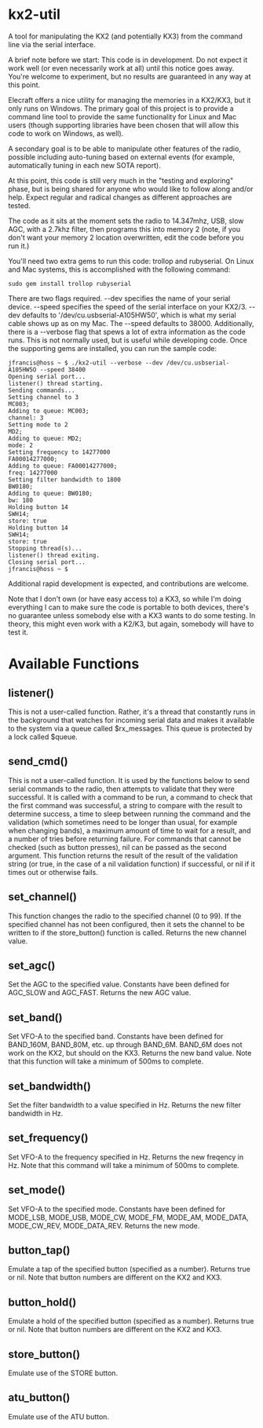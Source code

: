 # kx2-util
A tool for manipulating the KX2 (and potentially KX3) from the command line via the serial interface.

A brief note before we start:  This code is in development. Do not expect it work well (or even necessarily work at all) until this notice goes away. You're welcome to experiment, but no results are guaranteed in any way at this point.

Elecraft offers a nice utility for managing the memories in a KX2/KX3, but it only runs on Windows. The primary goal of this project is to provide a command line tool to provide the same functionality for Linux and Mac users (though supporting libraries have been chosen that will allow this code to work on Windows, as well).

A secondary goal is to be able to manipulate other features of the radio, possible including auto-tuning based on external events (for example, automatically tuning in each new SOTA report).

At this point, this code is still very much in the "testing and exploring" phase, but is being shared for anyone who would like to follow along and/or help.  Expect regular and radical changes as different approaches are tested.

The code as it sits at the moment sets the radio to 14.347mhz, USB, slow AGC, with a 2.7khz filter, then programs this into memory 2 (note, if you don't want your memory 2 location overwritten, edit the code before you run it.)

You'll need two extra gems to run this code: trollop and rubyserial. On Linux and Mac systems, this is accomplished with the following command:

````
sudo gem install trollop rubyserial
````

There are two flags required. --dev specifies the name of your serial device. --speed specifies the speed of the serial interface on your KX2/3. --dev defaults to '/dev/cu.usbserial-A105HW50', which is what my serial cable shows up as on my Mac. The --speed defaults to 38000. Additionally, there is a --verbose flag that spews a lot of extra information as the code runs. This is not normally used, but is useful while developing code. Once the supporting gems are installed, you can run the sample code:

````
jfrancis@hoss ~ $ ./kx2-util --verbose --dev /dev/cu.usbserial-A105HW5O --speed 38400
Opening serial port...
listener() thread starting.
Sending commands...
Setting channel to 3
MC003;
Adding to queue: MC003;
channel: 3
Setting mode to 2
MD2;
Adding to queue: MD2;
mode: 2
Setting frequency to 14277000
FA00014277000;
Adding to queue: FA00014277000;
freq: 14277000
Setting filter bandwidth to 1800
BW0180;
Adding to queue: BW0180;
bw: 180
Holding button 14
SWH14;
store: true
Holding button 14
SWH14;
store: true
Stopping thread(s)...
listener() thread exiting.
Closing serial port...
jfrancis@hoss ~ $
````

Additional rapid development is expected, and contributions are welcome.

Note that I don't own (or have easy access to) a KX3, so while I'm doing everything I can to make sure the code is portable to both devices, there's no guarantee unless somebody else with a KX3 wants to do some testing. In theory, this might even work with a K2/K3, but again, somebody will have to test it.

# Available Functions

## listener()
This is not a user-called function. Rather, it's a thread that constantly runs in the background that watches for incoming serial data and makes it available to the system via a queue called $rx_messages. This queue is protected by a lock called $queue.

## send_cmd()
This is not a user-called function. It is used by the functions below to send serial commands to the radio, then attempts to validate that they were successful. It is called with a command to be run, a command to check that the first command was successful, a string to compare with the result to determine success, a time to sleep between running the command and the validation (which sometimes need to be longer than usual, for example when changing bands), a maximum amount of time to wait for a result, and a number of tries before returning failure. For commands that cannot be checked (such as button presses), nil can be passed as the second argument. This function returns the result of the result of the validation string (or true, in the case of a nil validation function) if successful, or nil if it times out or otherwise fails.

## set_channel()
This function changes the radio to the specified channel (0 to 99). If the specified channel has not been configured, then it sets the channel to be written to if the store_button() function is called. Returns the new channel value.

## set_agc()
Set the AGC to the specified value. Constants have been defined for AGC_SLOW and AGC_FAST. Returns the new AGC value.

## set_band()
Set VFO-A to the specified band. Constants have been defined for BAND_160M, BAND_80M, etc. up through BAND_6M. BAND_6M does not work on the KX2, but should on the KX3. Returns the new band value. Note that this function will take a minimum of 500ms to complete.

## set_bandwidth()
Set the filter bandwidth to a value specified in Hz. Returns the new filter bandwidth in Hz.

## set_frequency()
Set VFO-A to the frequency specified in Hz. Returns the new freqency in Hz. Note that this command will take a minimum of 500ms to complete.

## set_mode()
Set VFO-A to the specified mode. Constants have been defined for MODE_LSB, MODE_USB, MODE_CW, MODE_FM, MODE_AM, MODE_DATA, MODE_CW_REV, MODE_DATA_REV. Returns the new mode.

## button_tap()
Emulate a tap of the specified button (specified as a number). Returns true or nil. Note that button numbers are different on the KX2 and KX3.

## button_hold()
Emulate a hold of the specified button (specified as a number). Returns true or nil. Note that button numbers are different on the KX2 and KX3.

## store_button()
Emulate use of the STORE button.

## atu_button()
Emulate use of the ATU button.
